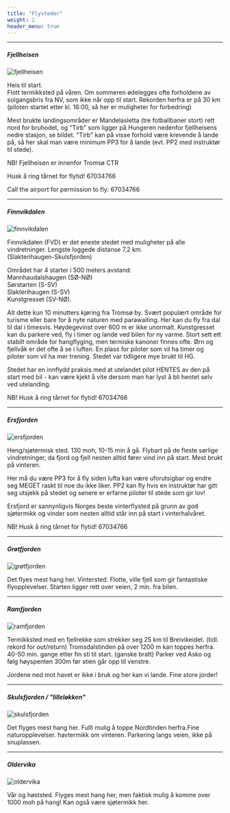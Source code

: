 ```yaml
---
title: "Flysteder"
weight: 2
header_menu: true
---
```



---
##### Fjellheisen
![fjellheisen](./images/fjellheisen.jpg)

Heis til start.\
Flott termikksted på våren. Om sommeren ødelegges ofte forholdene av solgangsbris fra NV, som ikke når opp til start.
Rekorden herfra er på 30 km (piloten startet etter kl. 16:00, så her er muligheter for forbedring)

Mest brukte landingsområder er Mandelasletta (tre fotballbaner stort) rett
nord for bruhodet, og "Tirb" som ligger på Hungeren nedenfor fjellheisens
nedre stasjon, se bildet. "Tirb" kan på visse forhold være krevende å lande
på, så her skal man være minimum PP3 for å lande (evt. PP2 med instruktør til
stede).

NB! Fjellheisen er innenfor Tromsø CTR 

Husk å ring tårnet for flytid! 67034766

Call the airport for permission to fly: 67034766

---
##### Finnvikdalen
![finnvikdalen](./images/finnvikdalen.jpg)

Finnvikdalen (FVD) er det eneste stedet med muligheter på alle vindretninger. Lengste loggede distanse 7,2 km.\
(Slakterihaugen-Skulsfjorden)

Området har 4 starter i 500 meters avstand:\
Mannhaudalshaugen (SØ-NØ)\
Sørstarten (S-SV)\
Slakterihaugen (S-SV)\
Kunstgresset (SV-NØ).

Alt dette kun 10 minutters kjøring fra Tromsø by. Svært populært område for turisme eller bare for å nyte naturen med parawaiting. Her kan du fly fra dal til dal i timesvis. Høydegevinst over 600 m er ikke unormalt. Kunstgresset kan du parkere ved, fly i timer og lande ved bilen for ny varme. Stort sett ett stabilt område for hangflyging, men termiske kanoner finnes ofte. Ørn og fjellvåk er det ofte å se i luften. En plass for piloter som vil ha timer og piloter som vil ha mer trening. Stedet var tidligere mye brukt til HG.

Stedet har en innflydd praksis med at utelandet pilot HENTES av den på start med bil - kan være kjekt å vite dersom man har lyst å bli hentet selv ved utelanding.

NB! Husk å ring tårnet for flytid! 67034766

---
##### Ersfjorden
![ersfjorden](./images/ersfjorden.jpg)

Heng/sjøtermisk sted. 130 moh, 10-15 min å gå.
Flybart på de fleste sørlige vindretninger, da fjord og fjell nesten alltid fører vind inn på start.
Mest brukt på vinteren.

Her må du være PP3 for å fly siden lufta kan være uforutsigbar og endre seg MEGET raskt til noe du ikke liker.
PP2 kan fly hvis en instruktør har gitt seg utsjekk på stedet og senere er erfarne piloter til stede som gir lov!

Ersfjord er sannynligvis Norges beste vinterflysted på grunn av god sjøtermikk og vinder som nesten alltid står inn på start i vinterhalvåret.

NB! Husk å ring tårnet for flytid! 67034766

---
##### Grøtfjorden
![grøtfjorden](./images/grotfjorden.jpg)

Det flyes mest hang her. Vintersted. Flotte, ville fjell som gir fantastiske flyopplevelser. Starten ligger rett over veien, 2 min. fra bilen.

---
##### Ramfjorden
![ramfjorden](./images/ramfjorden.jpg)

Termikksted med en fjellrekke som strekker seg 25 km til Breivikeidet. (tidl. rekord for out/return)
Tromsdalstinden på over 1200 m kan toppes herfra.
40-50 min. gange etter fin sti til start. (ganske bratt) Parker ved Asko og følg høyspenten 300m før stien går opp til venstre.

Jordene ned mot havet er ikke i bruk og her kan vi lande. Fine store jorder!

---
##### Skulsfjorden / "lilleløkken"
![skulsfjorden](./images/skulsfjorden.jpg)

Det flyges mest hang her. Fullt mulig å toppe Nordtinden herfra.Fine naturopplevelser. havtermikk om vinteren. Parkering langs veien, ikke på snuplassen.

---
##### Oldervika
![oldervika](./images/oldervika.jpg)

Vår og høststed. Flyges mest hang her, men faktisk mulig å komme over 1000 moh på hang!
Kan også være sjøtermikk her.
